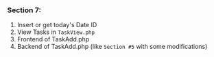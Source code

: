 ### Section 7:
1. Insert or get today's Date ID
2. View Tasks in `TaskView.php`
3. Frontend of TaskAdd.php
4. Backend of TaskAdd.php (like `Section #5` with some modifications)